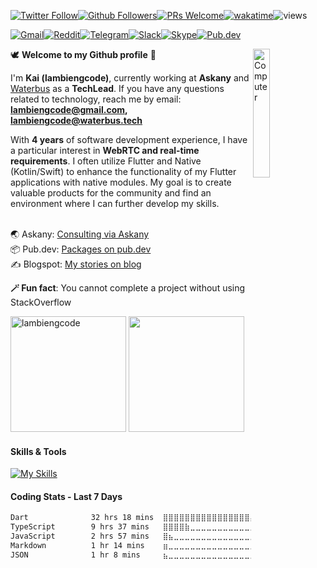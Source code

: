 <meta name="og:title" property="og:title" content="lambiengcode - currently working as the Technical Leader at Askany & Waterbus">
<meta name="title" content="lambiengcode - currently working as the Tech Leader at Askany & Waterbus">

[![Twitter Follow](https://img.shields.io/twitter/follow/lambiengcode?style=social)](https://twitter.com/lambiengcode)[![Github Followers](https://img.shields.io/github/followers/lambiengcode?label=Follow)](https://github.com/lambiengcode)[![PRs Welcome](https://img.shields.io/badge/PRs-welcome-brightgreen.svg?style=flat&logo=github)](https://github.com/lambiengcode)[![wakatime](https://wakatime.com/badge/user/5d4db953-dc6c-4757-bdef-ad13371c1fab.svg)](https://wakatime.com/@5d4db953-dc6c-4757-bdef-ad13371c1fab)![views](https://komarev.com/ghpvc/?username=lambiengcode&color=brightgreen)

[![Gmail](https://img.shields.io/badge/Gmail-D14836?style=for-the-badge&logo=gmail&logoColor=white)](mailto:lambiengcode@gmail.com)[![Reddit](https://img.shields.io/badge/Reddit-FF4500?style=for-the-badge&logo=reddit&logoColor=white)](https://www.reddit.com/user/lambiengcode)[![Telegram](https://img.shields.io/badge/Telegram-2CA5E0?style=for-the-badge&logo=telegram&logoColor=black)](https://t.me/lambiengcode)[![Slack](https://img.shields.io/badge/Slack-4A154B?style=for-the-badge&logo=slack&logoColor=white)](https://join.slack.com/t/waterbusio/shared_invite/zt-23xf0uoav-soZ88eJ8lR~KVrspye29Hw)[![Skype](https://img.shields.io/badge/Skype-00AFF0?style=for-the-badge&logo=skype&logoColor=white)](https://join.skype.com/invite/uJA4F1b2TdlP)[![Pub.dev](https://img.shields.io/badge/Flutter-02569B?style=for-the-badge&logo=flutter&logoColor=white)](https://pub.dev/publishers/lambiengcode.ml/packages)
<p align="justify">
<img src="https://github.com/lambiengcode/lambiengcode/blob/main/gif/banner_gif.gif?raw=true" width="23%" height=auto align="right" alt="Computer">

🕊️ ******Welcome to my Github profile****** 👋

I'm ******Kai (lambiengcode)******, currently working at ******Askany****** and [Waterbus](https://github.com/waterbustech) as a ******TechLead******. If you have any questions related to technology, reach me by email: ******lambiengcode@gmail.com, lambiengcode@waterbus.tech******

With ******4 years****** of software development experience, I have a particular interest in ******WebRTC and real-time requirements******. I often utilize Flutter and Native (Kotlin/Swift) to enhance the functionality of my Flutter applications with native modules. My goal is to create valuable products for the community and find an environment where I can further develop my skills.
<br><br>

🌏 Askany: <a href="https://askany.com/chi-tiet-chuyen-gia/lambiengcode">Consulting via Askany</a> <br>
📦 Pub.dev: <a href="https://pub.dev/publishers/lambiengcode.ml/packages"> Packages on pub.dev</a> <br>
✍️ Blogspot: <a href="https://lambiengcode.blogspot.com"> My stories on blog</a> <br>

<strong>🪄 Fun fact</strong>: You cannot complete a project without using StackOverflow <br>
</p>

<p>
<img src="http://45.77.241.49:9000?username=lambiengcode&count_private=true&show_icons=true&theme=algolia&include_all_commits=true&custom_title=lambiengcode&raw=true&border_radius=8&border_color=3d0066" height="185em" alt="lambiengcode"/>
<img src="http://45.77.241.49:9000/top-langs/?username=lambiengcode&show_icons=true&layout=compact&cache_seconds=1800&langs_count=8&theme=algolia&count_private=true&show_icons=true&border_radius=8&border_color=3d0066" height="185em"/>
</p>

#### Skills & Tools
[![My Skills](https://skillicons.dev/icons?i=flutter,dart,kotlin,androidstudio,swift,nodejs,aws,firebase,linux,nginx,mongodb,github&perline=15&theme=dark)](https://skillicons.dev)

#### Coding Stats - Last 7 Days
<!--START_SECTION:waka-->

```txt
Dart              32 hrs 18 mins  ⣿⣿⣿⣿⣿⣿⣿⣿⣿⣿⣿⣿⣿⣿⣿⣿⣄⣀⣀⣀⣀⣀⣀⣀⣀   64.60 %
TypeScript        9 hrs 37 mins   ⣿⣿⣿⣿⣷⣀⣀⣀⣀⣀⣀⣀⣀⣀⣀⣀⣀⣀⣀⣀⣀⣀⣀⣀⣀   19.24 %
JavaScript        2 hrs 57 mins   ⣿⣦⣀⣀⣀⣀⣀⣀⣀⣀⣀⣀⣀⣀⣀⣀⣀⣀⣀⣀⣀⣀⣀⣀⣀   05.91 %
Markdown          1 hr 14 mins    ⣶⣀⣀⣀⣀⣀⣀⣀⣀⣀⣀⣀⣀⣀⣀⣀⣀⣀⣀⣀⣀⣀⣀⣀⣀   02.48 %
JSON              1 hr 8 mins     ⣦⣀⣀⣀⣀⣀⣀⣀⣀⣀⣀⣀⣀⣀⣀⣀⣀⣀⣀⣀⣀⣀⣀⣀⣀   02.28 %
```

<!--END_SECTION:waka-->

<!--💥 Sponsor me (赞助我) 🍨

<a href="https://www.buymeacoffee.com/lambiengcode" target="_blank"><img src="https://cdn.buymeacoffee.com/buttons/v2/default-yellow.png" alt="Buy Me A Coffee" style="height: 44px !important;" ></a>-->



